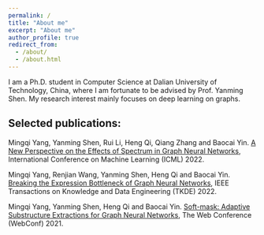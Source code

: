 ```yaml
---
permalink: /
title: "About me"
excerpt: "About me"
author_profile: true
redirect_from: 
  - /about/
  - /about.html
---
```



I am a Ph.D. student in Computer Science at Dalian University of Technology, China, where I am fortunate to be advised by Prof. Yanming Shen. My research interest mainly focuses on deep learning on graphs.

## Selected publications:

  Mingqi Yang, Yanming Shen, Rui Li, Heng Qi, Qiang Zhang and Baocai Yin. [A New Perspective on the Effects of Spectrum in Graph Neural Networks](https://arxiv.org/abs/2112.07160), International Conference on Machine Learning (ICML) 2022.

  Mingqi Yang, Renjian Wang, Yanming Shen, Heng Qi and Baocai Yin. [Breaking the Expression Bottleneck of Graph Neural Networks](https://ieeexplore.ieee.org/document/9759979), IEEE Transactions on Knowledge and Data Engineering (TKDE) 2022.

  Mingqi Yang, Yanming Shen, Heng Qi and Baocai Yin. [Soft-mask: Adaptive Substructure Extractions for Graph Neural Networks](https://dl.acm.org/doi/10.1145/3442381.3449929), The Web Conference (WebConf) 2021.
